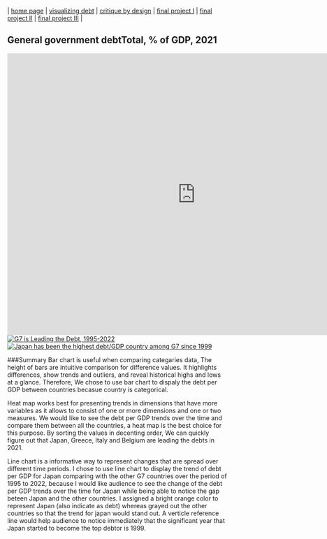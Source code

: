 | [home page](https://lihongzhang2023.github.io/portfolio/) | [visualizing debt](visualizing-government-debt) | [critique by design](critique-by-design) | [final project I](final-project-part-one) | [final project II](final-project-part-two) | [final project III](final-project-part-three) |

## General government debtTotal, % of GDP, 2021
<iframe src="https://data.oecd.org/chart/7eT9" width="860" height="645" style="border: 0" mozallowfullscreen="true" webkitallowfullscreen="true" allowfullscreen="true"><a href="https://data.oecd.org/chart/7eT9" target="_blank">OECD Chart: General government debt, Total, % of GDP, Annual, 2021</a></iframe>

<div class='tableauPlaceholder' id='viz1699154706003' style='position: relative'><noscript><a href='#'><img alt='G7 is Leading the Debt, 1995-2022 ' src='https:&#47;&#47;public.tableau.com&#47;static&#47;images&#47;As&#47;Assignment2GovDebt&#47;GovDebt&#47;1_rss.png' style='border: none' /></a></noscript><object class='tableauViz'  style='display:none;'><param name='host_url' value='https%3A%2F%2Fpublic.tableau.com%2F' /> <param name='embed_code_version' value='3' /> <param name='site_root' value='' /><param name='name' value='Assignment2GovDebt&#47;GovDebt' /><param name='tabs' value='no' /><param name='toolbar' value='yes' /><param name='static_image' value='https:&#47;&#47;public.tableau.com&#47;static&#47;images&#47;As&#47;Assignment2GovDebt&#47;GovDebt&#47;1.png' /> <param name='animate_transition' value='yes' /><param name='display_static_image' value='yes' /><param name='display_spinner' value='yes' /><param name='display_overlay' value='yes' /><param name='display_count' value='yes' /><param name='language' value='en-US' /><param name='filter' value='publish=yes' /></object></div>           
<script type='text/javascript'>                    
  var divElement = document.getElementById('viz1699154706003');                    
  var vizElement = divElement.getElementsByTagName('object')[0];                    
  vizElement.style.width='100%';vizElement.style.height=(divElement.offsetWidth*0.75)+'px';                    
  var scriptElement = document.createElement('script');                    
  scriptElement.src = 'https://public.tableau.com/javascripts/api/viz_v1.js';                    
  vizElement.parentNode.insertBefore(scriptElement, vizElement);                
</script>

<div class='tableauPlaceholder' id='viz1699195893428' style='position: relative'><noscript><a href='#'><img alt='Japan has been the highest debt&#47;GDP country among G7 since 1999 ' src='https:&#47;&#47;public.tableau.com&#47;static&#47;images&#47;As&#47;Assignment2GovDebt-JP&#47;TopDebtor&#47;1_rss.png' style='border: none' /></a></noscript><object class='tableauViz'  style='display:none;'><param name='host_url' value='https%3A%2F%2Fpublic.tableau.com%2F' /> <param name='embed_code_version' value='3' /> <param name='site_root' value='' /><param name='name' value='Assignment2GovDebt-JP&#47;TopDebtor' /><param name='tabs' value='no' /><param name='toolbar' value='yes' /><param name='static_image' value='https:&#47;&#47;public.tableau.com&#47;static&#47;images&#47;As&#47;Assignment2GovDebt-JP&#47;TopDebtor&#47;1.png' /> <param name='animate_transition' value='yes' /><param name='display_static_image' value='yes' /><param name='display_spinner' value='yes' /><param name='display_overlay' value='yes' /><param name='display_count' value='yes' /><param name='language' value='en-US' /><param name='filter' value='publish=yes' /></object></div>                
<script type='text/javascript'>                    
  var divElement = document.getElementById('viz1699195893428');                    
  var vizElement = divElement.getElementsByTagName('object')[0];                    
  vizElement.style.width='100%';vizElement.style.height=(divElement.offsetWidth*0.75)+'px';                    
  var scriptElement = document.createElement('script');                    
  scriptElement.src = 'https://public.tableau.com/javascripts/api/viz_v1.js';                    
  vizElement.parentNode.insertBefore(scriptElement, vizElement);                
</script>

###Summary
Bar chart is useful when comparing categaries data, The height of bars are intuitive comparison for difference values. It highlights differences, show trends and outliers, and reveal historical highs and lows at a glance. Therefore, We chose to use bar chart to dispaly the debt per GDP between countries becasue country is categorical. 

Heat map works best for presenting trends in dimensions that have more variables as it allows to consist of one or more dimensions and one or two measures. We would like to see the debt per GDP trends over the time and compare them between all the countries, a heat map is the best choice for this purpose. By sorting the values in decenting order, We can quickly figure out that Japan, Greece, Italy and Belgium are leading the debts in 2021.

Line chart is a informative way to represent changes that are spread over different time periods. I chose to use line chart to display the trend of debt per GDP for Japan comparing with the other G7 countries over the period of 1995 to 2022, because I would like audience to see the change of the debt per GDP trends over the time for Japan while being able to notice the gap beteen Japan and the other countries. I assigned a bright orange color to represent Japan (also indicate as debt) whereas grayed out the other countries so that the trend for japan would stand out. A verticle reference line would help audience to notice immediately that the significant year that Japan started to become the top debtor is 1999. 

